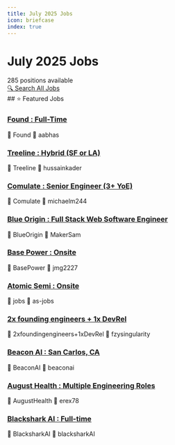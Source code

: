 ```yaml
---
title: July 2025 Jobs
icon: briefcase
index: true
---
```


# July 2025 Jobs

<div class="jobs-header">
  <div class="jobs-count">285 positions available</div>
  <a href="./all-jobs.md" class="search-all-button">🔍 Search All Jobs</a>
</div>
## ⭐ Featured Jobs

<div class="featured-jobs">
  <div class="featured-job">
    <h3><a href="/jobs/July-2025/aabhas-Found-Full-Time">Found : Full-Time</a></h3>
    <div class="job-meta">
      <span class="company">🏢 Found</span>
      <span class="author">👤 aabhas</span>
    </div>
  </div>
  <div class="featured-job">
    <h3><a href="/jobs/July-2025/hussainkader-Treeline-Hybrid(SForLA)-Full-time">Treeline : Hybrid (SF or LA)</a></h3>
    <div class="job-meta">
      <span class="company">🏢 Treeline</span>
      <span class="author">👤 hussainkader</span>
    </div>
  </div>
  <div class="featured-job">
    <h3><a href="/jobs/July-2025/michaelm244-Comulate-SeniorEngineer(3%2BYoE)-ONSITEinSanFrancisco_CA">Comulate : Senior Engineer (3+ YoE)</a></h3>
    <div class="job-meta">
      <span class="company">🏢 Comulate</span>
      <span class="author">👤 michaelm244</span>
    </div>
  </div>
  <div class="featured-job">
    <h3><a href="/jobs/July-2025/MakerSam-BlueOrigin-FullStackWebSoftwareEngineer-ONSITEinSeattle_WAorHuntsville_AL-FullTime">Blue Origin : Full Stack Web Software Engineer</a></h3>
    <div class="job-meta">
      <span class="company">🏢 BlueOrigin</span>
      <span class="author">👤 MakerSam</span>
    </div>
  </div>
  <div class="featured-job">
    <h3><a href="/jobs/July-2025/jmg2227-BasePower-Onsite-Austin-Full-time">Base Power : Onsite</a></h3>
    <div class="job-meta">
      <span class="company">🏢 BasePower</span>
      <span class="author">👤 jmg2227</span>
    </div>
  </div>
  <div class="featured-job">
    <h3><a href="/jobs/July-2025/as-jobs-AtomicSemi-Onsite-SanFrancisco_CA-Full-timeandInternships">Atomic Semi : Onsite</a></h3>
    <div class="job-meta">
      <span class="company">🏢 jobs</span>
      <span class="author">👤 as-jobs</span>
    </div>
  </div>
  <div class="featured-job">
    <h3><a href="/jobs/July-2025/fzysingularity-2xfoundingengineers%2B1xDevRel">2x founding engineers + 1x DevRel</a></h3>
    <div class="job-meta">
      <span class="company">🏢 2xfoundingengineers+1xDevRel</span>
      <span class="author">👤 fzysingularity</span>
    </div>
  </div>
  <div class="featured-job">
    <h3><a href="/jobs/July-2025/beaconai-BeaconAI-SanCarlos_CA-Full-Time-Hybrid">Beacon AI : San Carlos, CA</a></h3>
    <div class="job-meta">
      <span class="company">🏢 BeaconAI</span>
      <span class="author">👤 beaconai</span>
    </div>
  </div>
  <div class="featured-job">
    <h3><a href="/jobs/July-2025/erex78-AugustHealth-MultipleEngineeringRoles-Remote(USA)-FullTime">August Health : Multiple Engineering Roles</a></h3>
    <div class="job-meta">
      <span class="company">🏢 AugustHealth</span>
      <span class="author">👤 erex78</span>
    </div>
  </div>
  <div class="featured-job">
    <h3><a href="/jobs/July-2025/blacksharkAI-BlacksharkAI-Full-time-AustriaorRemoteEU-VISAsponsorshipavailable">Blackshark AI : Full-time</a></h3>
    <div class="job-meta">
      <span class="company">🏢 BlacksharkAI</span>
      <span class="author">👤 blacksharkAI</span>
    </div>
  </div>
</div>